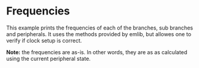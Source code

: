 Frequencies
============

This example prints the frequencies of each of the branches, sub branches and peripherals. It uses the methods provided by emlib, but allowes one to verify if clock setup is correct.

**Note:** the frequencies are as-is. In other words, they are as as calculated using the current peripheral state.

